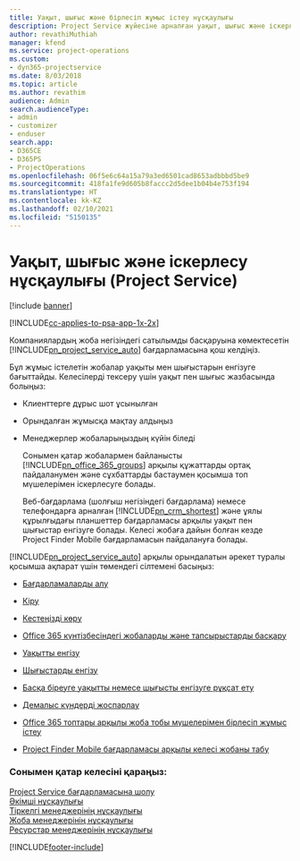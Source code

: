 ```yaml
---
title: Уақыт, шығыс және бірлесіп жұмыс істеу нұсқаулығы
description: Project Service жүйесіне арналған уақыт, шығыс және іскерлесу нұсқаулығы
author: revathiMuthiah
manager: kfend
ms.service: project-operations
ms.custom:
- dyn365-projectservice
ms.date: 8/03/2018
ms.topic: article
ms.author: revathim
audience: Admin
search.audienceType:
- admin
- customizer
- enduser
search.app:
- D365CE
- D365PS
- ProjectOperations
ms.openlocfilehash: 06f5e6c64a15a79a3ed6501cad8653adbbbd5be9
ms.sourcegitcommit: 418fa1fe9d605b8faccc2d5dee1b04b4e753f194
ms.translationtype: HT
ms.contentlocale: kk-KZ
ms.lasthandoff: 02/10/2021
ms.locfileid: "5150135"
---
```

# <a name="time-expense-and-collaboration-guide-project-service"></a>Уақыт, шығыс және іскерлесу нұсқаулығы (Project Service)

[!include [banner](../includes/psa-now-project-operations.md)]

[!INCLUDE[cc-applies-to-psa-app-1x-2x](../includes/cc-applies-to-psa-app-1x-2x.md)]

Компаниялардың жоба негізіндегі сатылымды басқаруына көмектесетін [!INCLUDE[pn_project_service_auto](../includes/pn-project-service-auto.md)] бағдарламасына қош келдіңіз. 
  
 Бұл жұмыс істелетін жобалар уақыты мен шығыстарын енгізуге бағыттайды. Келесілерді тексеру үшін уақыт пен шығыс жазбасында болыңыз:  
  
- Клиенттерге дұрыс шот ұсынылған  
  
- Орындалған жұмысқа мақтау алдыңыз  
  
- Менеджерлер жобаларыңыздың күйін біледі  
  
  Сонымен қатар жобалармен байланысты [!INCLUDE[pn_office_365_groups](../includes/pn-office-365-groups.md)] арқылы құжаттарды ортақ пайдаланумен және сұхбаттарды бастаумен қосымша топ мүшелерімен іскерлесуге болады.  
  
  Веб-бағдарлама (шолғыш негізіндегі бағдарлама) немесе телефондарға арналған [!INCLUDE[pn_crm_shortest](../includes/pn-crm-shortest.md)] және ұялы құрылғыдағы планшеттер бағдарламасы арқылы уақыт пен шығыстар енгізуге болады. Келесі жобаға дайын болған кезде Project Finder Mobile бағдарламасын пайдалануға болады.  
  
[!INCLUDE[pn_project_service_auto](../includes/pn-project-service-auto.md)] арқылы орындалатын әрекет туралы қосымша ақпарат үшін төмендегі сілтемені басыңыз:  
  
-   [Бағдарламаларды алу](../psa/get-apps.md)  
  
-   [Кіру](../psa/sign-in.md)  
  
-   [Кестеңізді көру](../psa/view-schedule.md)  
  
-   [Office 365 күнтізбесіндегі жобаларды және тапсырыстарды басқару](../psa/manage-project-bookings-office-365-calendar.md)  
  
-   [Уақытты енгізу](../psa/enter-time.md)  
  
-   [Шығыстарды енгізу](../psa/enter-expenses.md)  
  
-   [Басқа біреуге уақытты немесе шығысты енгізуге рұқсат ету](../psa/allow-someone-else-enter-time-entry-expense.md)  
  
-   [Демалыс күндерді жоспарлау ](../psa/schedule-time-off.md)  
  
-   [Office 365 топтары арқылы жоба тобы мүшелерімен бірлесіп жұмыс істеу](../psa/collaborate-project-team-members-office-365-groups.md)  
  
-   [Project Finder Mobile бағдарламасы арқылы келесі жобаны табу](../psa/find-next-project-finder-mobile-app.md)  
  
### <a name="see-also"></a>Сонымен қатар келесіні қараңыз:  
 [Project Service бағдарламасына шолу](../psa/overview.md)   
 [Әкімші нұсқаулығы](../psa/admin-guide.md)   
 [Тіркелгі менеджерінің нұсқаулығы](../psa/account-manager-guide.md)   
 [Жоба менеджерінің нұсқаулығы](../psa/project-manager-guide.md)   
 [Ресурстар менеджерінің нұсқаулығы](../psa/resource-manager-guide.md)   


[!INCLUDE[footer-include](../includes/footer-banner.md)]